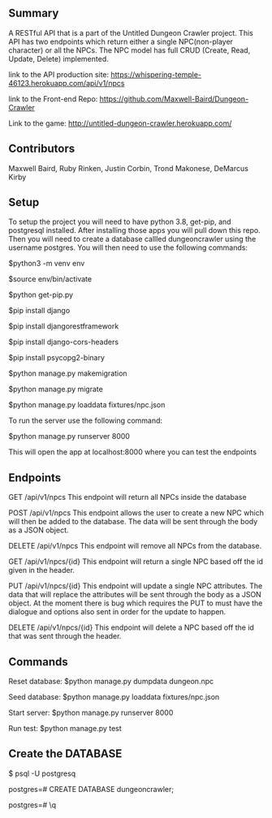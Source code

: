 ## Summary

A RESTful API that is a part of the Untitled Dungeon Crawler project. This API has two endpoints which return either a single NPC(non-player character) or all the NPCs. The NPC model has full CRUD (Create, Read, Update, Delete) implemented.

link to the API production site: https://whispering-temple-46123.herokuapp.com/api/v1/npcs

link to the Front-end Repo: https://github.com/Maxwell-Baird/Dungeon-Crawler

Link to the game: http://untitled-dungeon-crawler.herokuapp.com/

## Contributors

Maxwell Baird, Ruby Rinken, Justin Corbin, Trond Makonese, DeMarcus Kirby

## Setup

To setup the project you will need to have python 3.8, get-pip, and postgresql installed. After installing those apps you will pull down this repo. Then you will need to create a database callled dungeoncrawler using the username postgres. You will then need to use the following commands:

$python3 -m venv env

$source env/bin/activate

$python get-pip.py

$pip install django

$pip install djangorestframework

$pip install django-cors-headers

$pip install psycopg2-binary

$python manage.py makemigration

$python manage.py migrate

$python manage.py loaddata fixtures/npc.json

To run the server use the following command:

$python manage.py runserver 8000

This will open the app at localhost:8000 where you can test the endpoints


## Endpoints
GET /api/v1/npcs This endpoint will return all NPCs inside the database

POST /api/v1/npcs This endpoint allows the user to create a new NPC which will then be added to the database. The data will be sent through the body as a JSON object.

DELETE /api/v1/npcs This endpoint will remove all NPCs from the database.

GET /api/v1/npcs/{id} This endpoint will return a single NPC based off the id given in the header.

PUT /api/v1/npcs/{id} This endpoint will update a single NPC attributes. The data that will replace the attributes will be sent through the body as a JSON object. At the moment there is bug which requires the PUT to must have the dialogue and options also sent in order for the update to happen.

DELETE /api/v1/npcs/{id} This endpoint will delete a NPC based off the id that was sent through the header.

## Commands

Reset database: $python manage.py dumpdata dungeon.npc

Seed database: $python manage.py loaddata fixtures/npc.json

Start server: $python manage.py runserver 8000

Run test: $python manage.py test

## Create the DATABASE
$ psql -U postgresq

postgres=# CREATE DATABASE dungeoncrawler;

postgres=# \q
